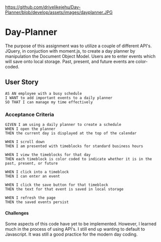 https://github.com/drivelikejehu/Day-Planner/blob/develop/assets/images/dayplanner.JPG

# Day-Planner

The purpose of this assignment was to utilize a couple of different API's. JQuery, in conjuction with moment.js, to create a day planner by manipulation the Document Object Model. Users are to enter events which will save onto local storage. Past, present, and future events are color-coded.

## User Story

```
AS AN employee with a busy schedule
I WANT to add important events to a daily planner
SO THAT I can manage my time effectively
```

### Acceptance Criteria

```
GIVEN I am using a daily planner to create a schedule
WHEN I open the planner
THEN the current day is displayed at the top of the calendar

WHEN I scroll down
THEN I am presented with timeblocks for standard business hours

WHEN I view the timeblocks for that day
THEN each timeblock is color coded to indicate whether it is in the past, present, or future

WHEN I click into a timeblock
THEN I can enter an event

WHEN I click the save button for that timeblock
THEN the text for that event is saved in local storage

WHEN I refresh the page
THEN the saved events persist

```

#### Challenges

Some aspects of this code have yet to be implemented. However, I learned much in the process of using API's. I still end up wanting to default to Javascript. It was still a good practice for the modern day coding.